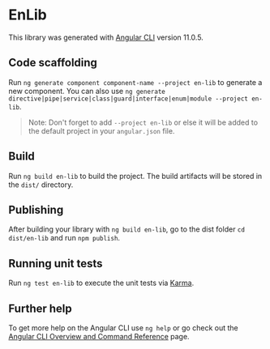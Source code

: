 # EnLib

This library was generated with [Angular CLI](https://github.com/angular/angular-cli) version 11.0.5.

## Code scaffolding

Run `ng generate component component-name --project en-lib` to generate a new component. You can also use `ng generate directive|pipe|service|class|guard|interface|enum|module --project en-lib`.
> Note: Don't forget to add `--project en-lib` or else it will be added to the default project in your `angular.json` file. 

## Build

Run `ng build en-lib` to build the project. The build artifacts will be stored in the `dist/` directory.

## Publishing

After building your library with `ng build en-lib`, go to the dist folder `cd dist/en-lib` and run `npm publish`.

## Running unit tests

Run `ng test en-lib` to execute the unit tests via [Karma](https://karma-runner.github.io).

## Further help

To get more help on the Angular CLI use `ng help` or go check out the [Angular CLI Overview and Command Reference](https://angular.io/cli) page.
